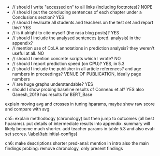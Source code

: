 - // should I write "accessed on" to all links (including footnotes)? NOPE
- // should I put the concluding sentences of each chapter under a Conclusions section? YES
- // should I evaluate all students and teachers on the test set and report this? YES
- // is it alright to cite myself (the rasa blog posts)? YES
- // should I include the analysed sentences (pred. analysis) in the appendix?
- // mention use of CoLA annotations in prediction analysis? they weren't useful at all. NO
- // should I mention concrete scripts which I wrote? NO
- // should I report prediction speed (on CPU)? YES, in 5.3
- // should I include the publisher in all article references? and age numbers in proceedings? VENUE OF PUBLICATION, ideally page numbers
- // are huge graphs understandable? YES
- should I show probing baseline results of Conneau et al? YES also Ganesh_2019 has results for BERT_Base


explain moving avg and crosses in tuning hparams, maybe show raw score and compare with avg

ch5: explain methodoogy (chronology) but then jump to outcomes (all best hparams). put details of intermediate results into appendix. summary will likely become much shorter. add teacher params in table 5.3 and also eval-set scores.
\label{tab:initial-configs}

ch6: make descriptions shorter
pred-anal: mention in intro also the main findings
probing: remove chronology, only present findings
